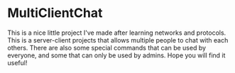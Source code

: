 # MultiClientChat
This is a nice little project I've made after learning networks and protocols.
This is a server-client projects that allows multiple people to chat with each others.
There are also some special commands that can be used by everyone, and some that can only be used by admins.
Hope you will find it useful!
